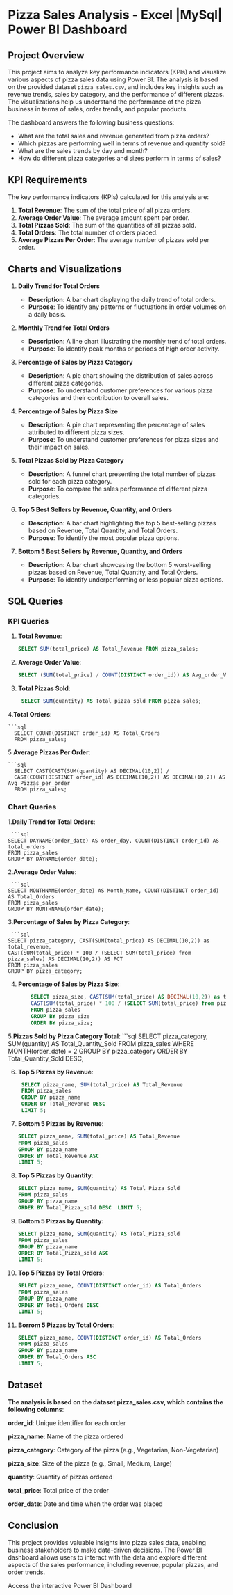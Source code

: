 # Pizza Sales Analysis - Excel |MySql| Power BI Dashboard  

## Project Overview
This project aims to analyze key performance indicators (KPIs) and visualize various aspects of pizza sales data using Power BI. The analysis is based on the provided dataset `pizza_sales.csv`, and includes key insights such as revenue trends, sales by category, and the performance of different pizzas. The visualizations help us understand the performance of the pizza business in terms of sales, order trends, and popular products.

The dashboard answers the following business questions:
- What are the total sales and revenue generated from pizza orders?
- Which pizzas are performing well in terms of revenue and quantity sold?
- What are the sales trends by day and month?
- How do different pizza categories and sizes perform in terms of sales?

## KPI Requirements
The key performance indicators (KPIs) calculated for this analysis are:

1. **Total Revenue**: The sum of the total price of all pizza orders.
2. **Average Order Value**: The average amount spent per order.
3. **Total Pizzas Sold**: The sum of the quantities of all pizzas sold.
4. **Total Orders**: The total number of orders placed.
5. **Average Pizzas Per Order**: The average number of pizzas sold per order.

## Charts and Visualizations
1. **Daily Trend for Total Orders**
   - **Description**: A bar chart displaying the daily trend of total orders.
   - **Purpose**: To identify any patterns or fluctuations in order volumes on a daily basis.

2. **Monthly Trend for Total Orders**
   - **Description**: A line chart illustrating the monthly trend of total orders.
   - **Purpose**: To identify peak months or periods of high order activity.

3. **Percentage of Sales by Pizza Category**
   - **Description**: A pie chart showing the distribution of sales across different pizza categories.
   - **Purpose**: To understand customer preferences for various pizza categories and their contribution to overall sales.

4. **Percentage of Sales by Pizza Size**
   - **Description**: A pie chart representing the percentage of sales attributed to different pizza sizes.
   - **Purpose**: To understand customer preferences for pizza sizes and their impact on sales.

5. **Total Pizzas Sold by Pizza Category**
   - **Description**: A funnel chart presenting the total number of pizzas sold for each pizza category.
   - **Purpose**: To compare the sales performance of different pizza categories.

6. **Top 5 Best Sellers by Revenue, Quantity, and Orders**
   - **Description**: A bar chart highlighting the top 5 best-selling pizzas based on Revenue, Total Quantity, and Total Orders.
   - **Purpose**: To identify the most popular pizza options.

7. **Bottom 5 Best Sellers by Revenue, Quantity, and Orders**
   - **Description**: A bar chart showcasing the bottom 5 worst-selling pizzas based on Revenue, Total Quantity, and Total Orders.
   - **Purpose**: To identify underperforming or less popular pizza options.

## SQL Queries

### KPI Queries

1. **Total Revenue**:
   ```sql
   SELECT SUM(total_price) AS Total_Revenue FROM pizza_sales;
   
2. **Average Order Value**:
   ```sql
   SELECT (SUM(total_price) / COUNT(DISTINCT order_id)) AS Avg_order_Value FROM pizza_sales;
3. **Total Pizzas Sold**:
   ```sql
    SELECT SUM(quantity) AS Total_pizza_sold FROM pizza_sales;
   
4.**Total Orders**:

    ```sql
      SELECT COUNT(DISTINCT order_id) AS Total_Orders 
      FROM pizza_sales;

5 **Average Pizzas Per Order**:

    ```sql
      SELECT CAST(CAST(SUM(quantity) AS DECIMAL(10,2)) / 
      CAST(COUNT(DISTINCT order_id) AS DECIMAL(10,2)) AS DECIMAL(10,2)) AS Avg_Pizzas_per_order
      FROM pizza_sales;

### Chart Queries

1.**Daily Trend for Total Orders**:

     ```sql
    SELECT DAYNAME(order_date) AS order_day, COUNT(DISTINCT order_id) AS total_orders 
    FROM pizza_sales
    GROUP BY DAYNAME(order_date);
   
2.**Average Order Value**:

     ```sql
    SELECT MONTHNAME(order_date) AS Month_Name, COUNT(DISTINCT order_id) AS Total_Orders
    FROM pizza_sales
    GROUP BY MONTHNAME(order_date);


3.**Percentage of Sales by Pizza Category**:

     ```sql
    SELECT pizza_category, CAST(SUM(total_price) AS DECIMAL(10,2)) as total_revenue,
    CAST(SUM(total_price) * 100 / (SELECT SUM(total_price) from pizza_sales) AS DECIMAL(10,2)) AS PCT
    FROM pizza_sales
    GROUP BY pizza_category;
     
4. **Percentage of Sales by Pizza Size**:
   ```sql
       SELECT pizza_size, CAST(SUM(total_price) AS DECIMAL(10,2)) as total_revenue,
       CAST(SUM(total_price) * 100 / (SELECT SUM(total_price) from pizza_sales) AS DECIMAL(10,2)) AS PCT
       FROM pizza_sales
       GROUP BY pizza_size
       ORDER BY pizza_size;

5.**Pizzas Sold by Pizza Category Total**: 
    ```sql
       SELECT pizza_category, SUM(quantity) AS Total_Quantity_Sold
       FROM  pizza_sales
       WHERE MONTH(order_date) = 2
       GROUP BY   pizza_category
       ORDER BY Total_Quantity_Sold DESC;
      
6. **Top 5 Pizzas by Revenue**:
   
   ```sql
    SELECT pizza_name, SUM(total_price) AS Total_Revenue
    FROM pizza_sales
    GROUP BY pizza_name
    ORDER BY Total_Revenue DESC
    LIMIT 5;
7. **Bottom 5 Pizzas by Revenue**:
   
    ```sql
   SELECT pizza_name, SUM(total_price) AS Total_Revenue
   FROM pizza_sales
   GROUP BY pizza_name
   ORDER BY Total_Revenue ASC
   LIMIT 5;
    
8. **Top 5 Pizzas by Quantity**: 
    ```sql
   SELECT pizza_name, SUM(quantity) AS Total_Pizza_Sold
   FROM pizza_sales
   GROUP BY pizza_name
   ORDER BY Total_Pizza_sold DESC  LIMIT 5;
9. **Bottom 5 Pizzas by Quantity:**
    ```sql
    SELECT pizza_name, SUM(quantity) AS Total_Pizza_sold
    FROM pizza_sales
    GROUP BY pizza_name
    ORDER BY Total_Pizza_sold ASC
    LIMIT 5;
10. **Top 5 Pizzas by Total Orders**:
     ```sql
    SELECT pizza_name, COUNT(DISTINCT order_id) AS Total_Orders
    FROM pizza_sales
    GROUP BY pizza_name
    ORDER BY Total_Orders DESC
    LIMIT 5;
11. **Borrom 5 Pizzas by Total Orders**:
     ```sql
    SELECT pizza_name, COUNT(DISTINCT order_id) AS Total_Orders
    FROM pizza_sales
    GROUP BY pizza_name
    ORDER BY Total_Orders ASC
    LIMIT 5;

## Dataset
**The analysis is based on the dataset pizza_sales.csv, which contains the following columns**:

**order_id**: Unique identifier for each order

**pizza_name**: Name of the pizza ordered

**pizza_category**: Category of the pizza (e.g., Vegetarian, Non-Vegetarian)

**pizza_size**: Size of the pizza (e.g., Small, Medium, Large)

**quantity**: Quantity of pizzas ordered

**total_price**: Total price of the order

**order_date**: Date and time when the order was placed


## Conclusion
This project provides valuable insights into pizza sales data, enabling business stakeholders to make data-driven decisions. The Power BI dashboard allows users to interact with the data and explore different aspects of the sales performance, including revenue, popular pizzas, and order trends.

Access the interactive Power BI Dashboard


